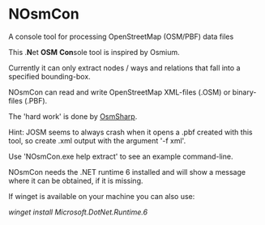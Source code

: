 # NOsmCon
A console tool for processing OpenStreetMap (OSM/PBF) data files

This .**N**et **OSM** **Con**sole tool is inspired by Osmium.

Currently it can only extract nodes / ways and relations that fall into a specified bounding-box.

NOsmCon can read and write OpenStreetMap XML-files (.OSM) or binary-files (.PBF).

The 'hard work' is done by [OsmSharp](https://github.com/OsmSharp/core).

Hint: JOSM seems to always crash when it opens a .pbf created with this tool, so create .xml output with the argument '-f xml'.

Use 'NOsmCon.exe help extract' to see an example command-line.

NOsmCon needs the .NET runtime 6 installed and will show a message where it can be obtained, if it is missing.

If winget is available on your machine you can also use:

*winget install Microsoft.DotNet.Runtime.6*

